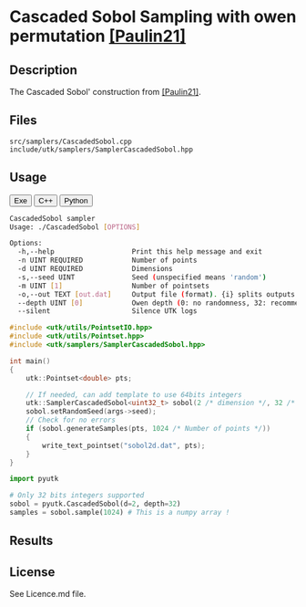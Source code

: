 # Cascaded Sobol Sampling with owen permutation [[Paulin21]](https://projet.liris.cnrs.fr/cascaded/)


## Description

The Cascaded Sobol' construction from [[Paulin21]](https://projet.liris.cnrs.fr/cascaded/).

## Files

```
src/samplers/CascadedSobol.cpp  
include/utk/samplers/SamplerCascadedSobol.hpp
```

## Usage

<button class="tablink exebutton" onclick="openCode('exe', this)" markdown="1">Exe</button> 
<button class="tablink cppbutton" onclick="openCode('cpp', this)" markdown="1">C++</button> 
<button class="tablink pybutton" onclick="openCode('py', this)" markdown="1">Python</button> 
<br/>
  

<div class="exe tabcontent">

```bash
CascadedSobol sampler
Usage: ./CascadedSobol [OPTIONS]

Options:
  -h,--help                   Print this help message and exit
  -n UINT REQUIRED            Number of points
  -d UINT REQUIRED            Dimensions
  -s,--seed UINT              Seed (unspecified means 'random')
  -m UINT [1]                 Number of pointsets
  -o,--out TEXT [out.dat]     Output file (format). {i} splits outputs in multiple files and token is replaced by index.
  --depth UINT [0]            Owen depth (0: no randomness, 32: recommended).
  --silent                    Silence UTK logs
```

</div>

<div class="cpp tabcontent">

```  cpp
#include <utk/utils/PointsetIO.hpp>
#include <utk/utils/Pointset.hpp>
#include <utk/samplers/SamplerCascadedSobol.hpp>

int main()
{
    utk::Pointset<double> pts;

    // If needed, can add template to use 64bits integers
    utk::SamplerCascadedSobol<uint32_t> sobol(2 /* dimension */, 32 /* depth */);
    sobol.setRandomSeed(args->seed);
    // Check for no errors
    if (sobol.generateSamples(pts, 1024 /* Number of points */))
    {
        write_text_pointset("sobol2d.dat", pts);
    }
}
```  

</div>

<div class="py tabcontent">

``` python
import pyutk

# Only 32 bits integers supported
sobol = pyutk.CascadedSobol(d=2, depth=32) 
samples = sobol.sample(1024) # This is a numpy array !
```  

</div>

## Results

<div class="results"></div>
<script>
  window.addEventListener('DOMContentLoaded', function() { show_results(); }); 
</script>

## License

See Licence.md file.